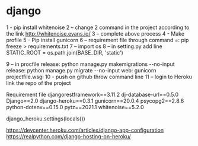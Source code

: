 # django
1 - pip install whitenoise
2 – change 2 command in the project according to the link
http://whitenoise.evans.io/
3 – complete above process
4 - Make profile
5 - Pip install gunicorn
6 – requirement file through command  =:  pip freeze > requirements.txt 
7 – import os 
8 – in setting.py   add line 
STATIC_ROOT = os.path.join(BASE_DIR, 'static')

9 – in procfile 
release: python manage.py makemigrations --no-input
release: python manage.py migrate --no-input
web: gunicorn projectfile.wsgi
10 -  push on github throw command line
11 – login to Heroku link the repo of the project



Requirement file 
djangorestframework==3.11.2
dj-database-url==0.5.0
Django==2.0
django-heroku==0.3.1
gunicorn==20.0.4
psycopg2==2.8.6
python-dotenv==0.15.0
pytz==2021.1
whitenoise==5.2.0





django_heroku.settings(locals())






https://devcenter.heroku.com/articles/django-app-configuration
https://realpython.com/django-hosting-on-heroku/
